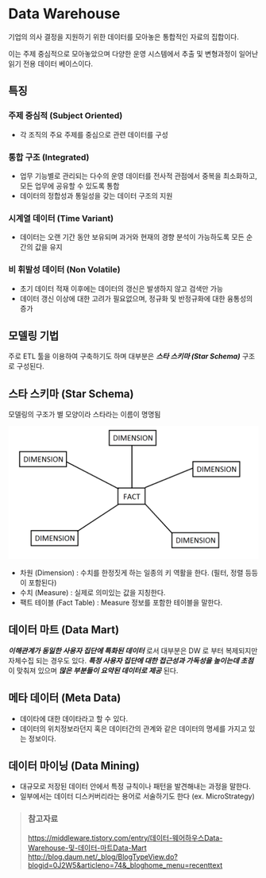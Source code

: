 # Data Warehouse

기업의 의사 결정을 지원하기 위한 데이터를 모아놓은 통합적인 자료의 집합이다.

이는 주제 중심적으로 모아놓았으며 다양한 운영 시스템에서 추출 및 변형과정이 일어난 읽기 전용 데이터 베이스이다.

## 특징

### 주제 중심적 (Subject Oriented)

* 각 조직의 주요 주제를 중심으로 관련 데이터를 구성

### 통합 구조 (Integrated)

* 업무 기능별로 관리되는 다수의 운영 데이터를 전사적 관점에서 중복을 최소화하고, 모든 업무에 공유할 수 있도록 통합
* 데이터의 정합성과 통일성을 갖는 데이터 구조의 지원

### 시계열 데이터 (Time Variant)

* 데이터는 오랜 기간 동안 보유되며 과거와 현재의 경향 분석이 가능하도록 모든 순간의 값을 유지

### 비 휘발성 데이터 (Non Volatile)

* 초기 데이터 적재 이후에는 데이터의 갱신은 발생하지 않고 검색만 가능
* 데이터 갱신 이상에 대한 고려가 필요없으며, 정규화 및 반정규화에 대한 융통성의 증가

## 모델링 기법

주로 ETL 툴을 이용하여 구축하기도 하며 대부분은 _**스타 스키마 (Star Schema)**_ 구조로 구성된다.

## 스타 스키마 (Star Schema)

모델링의 구조가 별 모양이라 스타라는 이름이 명명됨

![스타 스키마](/img/A042.png)

* 차원 (Dimension) : 수치를 한정짓게 하는 일종의 키 역활을 한다. (필터, 정렬 등등이 포함된다)
* 수치 (Measure) : 실제로 의미있는 값을 지칭한다.
* 팩트 테이블 (Fact Table) : Measure 정보를 포함한 테이블을 말한다.

## 데이터 마트 (Data Mart)

_**이해관계가 동일한 사용자 집단에 특화된 데이터**_ 로서 대부분은 DW 로 부터 복제되지만 자체수집 되는 경우도 있다.
_**특정 사용자 집단에 대한 접근성과 가독성을 높이는데 초점**_ 이 맞춰져 있으며 _**많은 부분들이 요약된 데이터로 제공**_ 된다.

## 메타 데이터 (Meta Data)

* 데이타에 대한 데이타라고 할 수 있다.
* 데이터의 위치정보라던지 혹은 데이터간의 관계와 같은 데이터의 명세를 가지고 있는 정보이다.

## 데이터 마이닝 (Data Mining)

* 대규모로 저장된 데이터 안에서 특정 규칙이나 패턴을 발견해내는 과정을 말한다.
* 일부에서는 데이터 디스커버리라는 용어로 서술하기도 한다 (ex. MicroStrategy)

> ### 참고자료
> <https://middleware.tistory.com/entry/데이터-웨어하우스Data-Warehouse-및-데이터-마트Data-Mart>  
> <http://blog.daum.net/_blog/BlogTypeView.do?blogid=0J2W5&articleno=74&_bloghome_menu=recenttext>